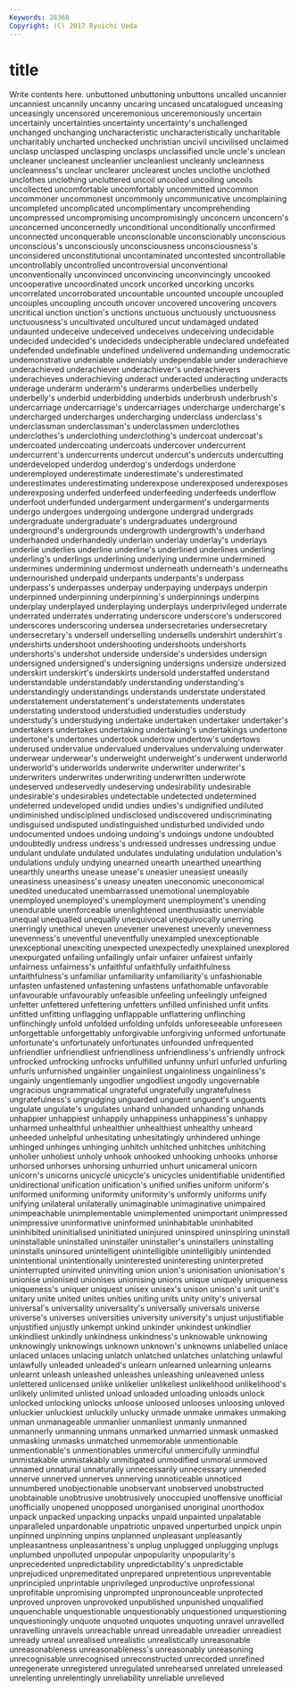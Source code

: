 ```yaml
---
Keywords: 28366 
Copyright: (C) 2017 Ryuichi Ueda
---
```


# title

Write contents here.
unbuttoned unbuttoning unbuttons uncalled uncannier
uncanniest uncannily uncanny uncaring uncased uncatalogued unceasing unceasingly uncensored unceremonious
unceremoniously uncertain uncertainly uncertainties uncertainty uncertainty's unchallenged unchanged unchanging uncharacteristic
uncharacteristically uncharitable uncharitably uncharted unchecked unchristian uncivil uncivilised unclaimed unclasp
unclasped unclasping unclasps unclassified uncle uncle's unclean uncleaner uncleanest uncleanlier
uncleanliest uncleanly uncleanness uncleanness's unclear unclearer unclearest uncles unclothe unclothed
unclothes unclothing uncluttered uncoil uncoiled uncoiling uncoils uncollected uncomfortable uncomfortably
uncommitted uncommon uncommoner uncommonest uncommonly uncommunicative uncomplaining uncompleted uncomplicated uncomplimentary
uncomprehending uncompressed uncompromising uncompromisingly unconcern unconcern's unconcerned unconcernedly unconditional unconditionally
unconfirmed unconnected unconquerable unconscionable unconscionably unconscious unconscious's unconsciously unconsciousness unconsciousness's
unconsidered unconstitutional uncontaminated uncontested uncontrollable uncontrollably uncontrolled uncontroversial unconventional unconventionally
unconvinced unconvincing unconvincingly uncooked uncooperative uncoordinated uncork uncorked uncorking uncorks
uncorrelated uncorroborated uncountable uncounted uncouple uncoupled uncouples uncoupling uncouth uncover
uncovered uncovering uncovers uncritical unction unction's unctions unctuous unctuously unctuousness
unctuousness's uncultivated uncultured uncut undamaged undated undaunted undeceive undeceived undeceives
undeceiving undecidable undecided undecided's undecideds undecipherable undeclared undefeated undefended undefinable
undefined undelivered undemanding undemocratic undemonstrative undeniable undeniably undependable under underachieve
underachieved underachiever underachiever's underachievers underachieves underachieving underact underacted underacting underacts
underage underarm underarm's underarms underbellies underbelly underbelly's underbid underbidding underbids
underbrush underbrush's undercarriage undercarriage's undercarriages undercharge undercharge's undercharged undercharges undercharging
underclass underclass's underclassman underclassman's underclassmen underclothes underclothes's underclothing underclothing's undercoat
undercoat's undercoated undercoating undercoats undercover undercurrent undercurrent's undercurrents undercut undercut's
undercuts undercutting underdeveloped underdog underdog's underdogs underdone underemployed underestimate underestimate's
underestimated underestimates underestimating underexpose underexposed underexposes underexposing underfed underfeed underfeeding
underfeeds underflow underfoot underfunded undergarment undergarment's undergarments undergo undergoes undergoing
undergone undergrad undergrads undergraduate undergraduate's undergraduates underground underground's undergrounds undergrowth
undergrowth's underhand underhanded underhandedly underlain underlay underlay's underlays underlie underlies
underline underline's underlined underlines underling underling's underlings underlining underlying undermine
undermined undermines undermining undermost underneath underneath's underneaths undernourished underpaid underpants
underpants's underpass underpass's underpasses underpay underpaying underpays underpin underpinned underpinning
underpinning's underpinnings underpins underplay underplayed underplaying underplays underprivileged underrate underrated
underrates underrating underscore underscore's underscored underscores underscoring undersea undersecretaries undersecretary
undersecretary's undersell underselling undersells undershirt undershirt's undershirts undershoot undershooting undershoots
undershorts undershorts's undershot underside underside's undersides undersign undersigned undersigned's undersigning
undersigns undersize undersized underskirt underskirt's underskirts undersold understaffed understand understandable
understandably understanding understanding's understandingly understandings understands understate understated understatement understatement's
understatements understates understating understood understudied understudies understudy understudy's understudying undertake
undertaken undertaker undertaker's undertakers undertakes undertaking undertaking's undertakings undertone undertone's
undertones undertook undertow undertow's undertows underused undervalue undervalued undervalues undervaluing
underwater underwear underwear's underweight underweight's underwent underworld underworld's underworlds underwrite
underwriter underwriter's underwriters underwrites underwriting underwritten underwrote undeserved undeservedly undeserving
undesirability undesirable undesirable's undesirables undetectable undetected undetermined undeterred undeveloped undid
undies undies's undignified undiluted undiminished undisciplined undisclosed undiscovered undiscriminating undisguised
undisputed undistinguished undisturbed undivided undo undocumented undoes undoing undoing's undoings
undone undoubted undoubtedly undress undress's undressed undresses undressing undue undulant
undulate undulated undulates undulating undulation undulation's undulations unduly undying unearned
unearth unearthed unearthing unearthly unearths unease unease's uneasier uneasiest uneasily
uneasiness uneasiness's uneasy uneaten uneconomic uneconomical unedited uneducated unembarrassed unemotional
unemployable unemployed unemployed's unemployment unemployment's unending unendurable unenforceable unenlightened unenthusiastic
unenviable unequal unequalled unequally unequivocal unequivocally unerring unerringly unethical uneven
unevener unevenest unevenly unevenness unevenness's uneventful uneventfully unexampled unexceptionable unexceptional
unexciting unexpected unexpectedly unexplained unexplored unexpurgated unfailing unfailingly unfair unfairer
unfairest unfairly unfairness unfairness's unfaithful unfaithfully unfaithfulness unfaithfulness's unfamiliar unfamiliarity
unfamiliarity's unfashionable unfasten unfastened unfastening unfastens unfathomable unfavorable unfavourable unfavourably
unfeasible unfeeling unfeelingly unfeigned unfetter unfettered unfettering unfetters unfilled unfinished
unfit unfits unfitted unfitting unflagging unflappable unflattering unflinching unflinchingly unfold
unfolded unfolding unfolds unforeseeable unforeseen unforgettable unforgettably unforgivable unforgiving unformed
unfortunate unfortunate's unfortunately unfortunates unfounded unfrequented unfriendlier unfriendliest unfriendliness unfriendliness's
unfriendly unfrock unfrocked unfrocking unfrocks unfulfilled unfunny unfurl unfurled unfurling
unfurls unfurnished ungainlier ungainliest ungainliness ungainliness's ungainly ungentlemanly ungodlier ungodliest
ungodly ungovernable ungracious ungrammatical ungrateful ungratefully ungratefulness ungratefulness's ungrudging unguarded
unguent unguent's unguents ungulate ungulate's ungulates unhand unhanded unhanding unhands
unhappier unhappiest unhappily unhappiness unhappiness's unhappy unharmed unhealthful unhealthier unhealthiest
unhealthy unheard unheeded unhelpful unhesitating unhesitatingly unhindered unhinge unhinged unhinges
unhinging unhitch unhitched unhitches unhitching unholier unholiest unholy unhook unhooked
unhooking unhooks unhorse unhorsed unhorses unhorsing unhurried unhurt unicameral unicorn
unicorn's unicorns unicycle unicycle's unicycles unidentifiable unidentified unidirectional unification unification's
unified unifies uniform uniform's uniformed uniforming uniformity uniformity's uniformly uniforms
unify unifying unilateral unilaterally unimaginable unimaginative unimpaired unimpeachable unimplementable unimplemented
unimportant unimpressed unimpressive uninformative uninformed uninhabitable uninhabited uninhibited uninitialised uninitiated
uninjured uninspired uninspiring uninstall uninstallable uninstalled uninstaller uninstaller's uninstallers uninstalling
uninstalls uninsured unintelligent unintelligible unintelligibly unintended unintentional unintentionally uninterested uninteresting
uninterpreted uninterrupted uninvited uninviting union union's unionisation unionisation's unionise unionised
unionises unionising unions unique uniquely uniqueness uniqueness's uniquer uniquest unisex
unisex's unison unison's unit unit's unitary unite united unites unities
uniting units unity unity's universal universal's universality universality's universally universals
universe universe's universes universities university university's unjust unjustifiable unjustified unjustly
unkempt unkind unkinder unkindest unkindlier unkindliest unkindly unkindness unkindness's unknowable
unknowing unknowingly unknowings unknown unknown's unknowns unlabelled unlace unlaced unlaces
unlacing unlatch unlatched unlatches unlatching unlawful unlawfully unleaded unleaded's unlearn
unlearned unlearning unlearns unlearnt unleash unleashed unleashes unleashing unleavened unless
unlettered unlicensed unlike unlikelier unlikeliest unlikelihood unlikelihood's unlikely unlimited unlisted
unload unloaded unloading unloads unlock unlocked unlocking unlocks unloose unloosed
unlooses unloosing unloved unluckier unluckiest unluckily unlucky unmade unmake unmakes
unmaking unman unmanageable unmanlier unmanliest unmanly unmanned unmannerly unmanning unmans
unmarked unmarried unmask unmasked unmasking unmasks unmatched unmemorable unmentionable unmentionable's
unmentionables unmerciful unmercifully unmindful unmistakable unmistakably unmitigated unmodified unmoral unmoved
unnamed unnatural unnaturally unnecessarily unnecessary unneeded unnerve unnerved unnerves unnerving
unnoticeable unnoticed unnumbered unobjectionable unobservant unobserved unobstructed unobtainable unobtrusive unobtrusively
unoccupied unoffensive unofficial unofficially unopened unopposed unorganised unoriginal unorthodox unpack
unpacked unpacking unpacks unpaid unpainted unpalatable unparalleled unpardonable unpatriotic unpaved
unperturbed unpick unpin unpinned unpinning unpins unplanned unpleasant unpleasantly unpleasantness
unpleasantness's unplug unplugged unplugging unplugs unplumbed unpolluted unpopular unpopularity unpopularity's
unprecedented unpredictability unpredictability's unpredictable unprejudiced unpremeditated unprepared unpretentious unpreventable unprincipled
unprintable unprivileged unproductive unprofessional unprofitable unpromising unprompted unpronounceable unprotected unproved
unproven unprovoked unpublished unpunished unqualified unquenchable unquestionable unquestionably unquestioned unquestioning
unquestioningly unquote unquoted unquotes unquoting unravel unravelled unravelling unravels unreachable
unread unreadable unreadier unreadiest unready unreal unrealised unrealistic unrealistically unreasonable
unreasonableness unreasonableness's unreasonably unreasoning unrecognisable unrecognised unreconstructed unrecorded unrefined unregenerate
unregistered unregulated unrehearsed unrelated unreleased unrelenting unrelentingly unreliability unreliable unrelieved
